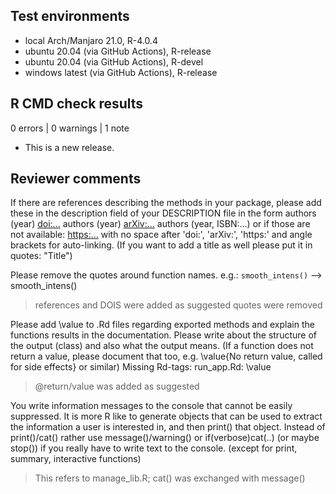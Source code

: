 ## Test environments
* local Arch/Manjaro 21.0, R-4.0.4
* ubuntu 20.04 (via GitHub Actions), R-release
* ubuntu 20.04 (via GitHub Actions), R-devel
* windows latest (via GitHub Actions), R-release

## R CMD check results

0 errors | 0 warnings | 1 note

* This is a new release.

## Reviewer comments

If there are references describing the methods in your package, please
add these in the description field of your DESCRIPTION file in the form
authors (year) <doi:...>
authors (year) <arXiv:...>
authors (year, ISBN:...)
or if those are not available: <https:...>
with no space after 'doi:', 'arXiv:', 'https:' and angle brackets for
auto-linking.
(If you want to add a title as well please put it in quotes: "Title")

Please remove the quotes around function names. e.g.: `smooth_intens()`
--> smooth_intens()

> references and DOIS were added as suggested
> quotes were removed

Please add \value to .Rd files regarding exported methods and explain
the functions results in the documentation. Please write about the
structure of the output (class) and also what the output means. (If a
function does not return a value, please document that too, e.g.
\value{No return value, called for side effects} or similar)
Missing Rd-tags:
      run_app.Rd: \value

> @return/value was added as suggested

You write information messages to the console that cannot be easily
suppressed.
It is more R like to generate objects that can be used to extract the
information a user is interested in, and then print() that object.
Instead of print()/cat() rather use message()/warning()  or
if(verbose)cat(..) (or maybe stop()) if you really have to write text to
the console.
(except for print, summary, interactive functions)

> This refers to manage_lib.R; cat() was exchanged with message()
